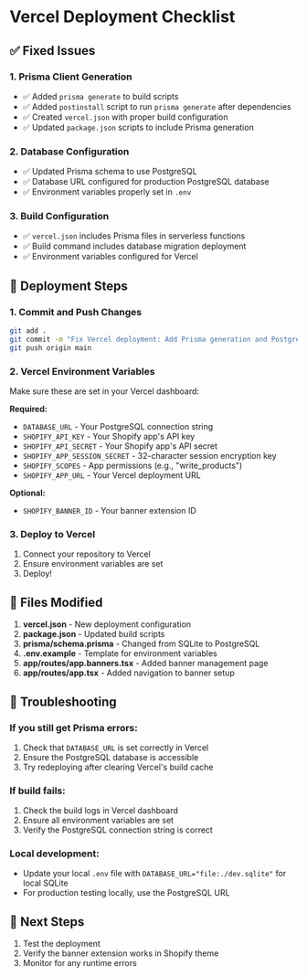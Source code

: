 # Vercel Deployment Checklist

## ✅ Fixed Issues

### 1. Prisma Client Generation
- ✅ Added `prisma generate` to build scripts
- ✅ Added `postinstall` script to run `prisma generate` after dependencies
- ✅ Created `vercel.json` with proper build configuration
- ✅ Updated `package.json` scripts to include Prisma generation

### 2. Database Configuration
- ✅ Updated Prisma schema to use PostgreSQL
- ✅ Database URL configured for production PostgreSQL database
- ✅ Environment variables properly set in `.env`

### 3. Build Configuration
- ✅ `vercel.json` includes Prisma files in serverless functions
- ✅ Build command includes database migration deployment
- ✅ Environment variables configured for Vercel

## 🚀 Deployment Steps

### 1. Commit and Push Changes
```bash
git add .
git commit -m "Fix Vercel deployment: Add Prisma generation and PostgreSQL support"
git push origin main
```

### 2. Vercel Environment Variables
Make sure these are set in your Vercel dashboard:

**Required:**
- `DATABASE_URL` - Your PostgreSQL connection string
- `SHOPIFY_API_KEY` - Your Shopify app's API key
- `SHOPIFY_API_SECRET` - Your Shopify app's API secret
- `SHOPIFY_APP_SESSION_SECRET` - 32-character session encryption key
- `SHOPIFY_SCOPES` - App permissions (e.g., "write_products")
- `SHOPIFY_APP_URL` - Your Vercel deployment URL

**Optional:**
- `SHOPIFY_BANNER_ID` - Your banner extension ID

### 3. Deploy to Vercel
1. Connect your repository to Vercel
2. Ensure environment variables are set
3. Deploy!

## 🔧 Files Modified

1. **vercel.json** - New deployment configuration
2. **package.json** - Updated build scripts
3. **prisma/schema.prisma** - Changed from SQLite to PostgreSQL
4. **.env.example** - Template for environment variables
5. **app/routes/app.banners.tsx** - Added banner management page
6. **app/routes/app.tsx** - Added navigation to banner setup

## 🐛 Troubleshooting

### If you still get Prisma errors:
1. Check that `DATABASE_URL` is set correctly in Vercel
2. Ensure the PostgreSQL database is accessible
3. Try redeploying after clearing Vercel's build cache

### If build fails:
1. Check the build logs in Vercel dashboard
2. Ensure all environment variables are set
3. Verify the PostgreSQL connection string is correct

### Local development:
- Update your local `.env` file with `DATABASE_URL="file:./dev.sqlite"` for local SQLite
- For production testing locally, use the PostgreSQL URL

## 📝 Next Steps
1. Test the deployment
2. Verify the banner extension works in Shopify theme
3. Monitor for any runtime errors
